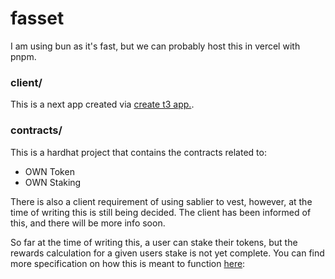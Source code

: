 # fasset

I am using bun as it's fast, but we can probably host this in vercel with pnpm.

### client/

This is a next app created via [create t3 app.](https://create.t3.gg/).

### contracts/

This is a hardhat project that contains the contracts related to:

- OWN Token
- OWN Staking

There is also a client requirement of using sablier to vest, however, at the time of writing this is still being decided. The client has been informed of this, and there will be more info soon.

So far at the time of writing this, a user can stake their tokens, but the rewards calculation for a given users stake is not yet complete. You can find more specification on how this is meant to function [here](https://www.notion.so/labrys/Staking-Scoping-Notes-17bced2a7e1380f4af67cc2ef2423a77):
